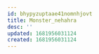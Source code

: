 ```yaml
---
id: bhypyzuptaae41nomnhjovt
title: Monster_nehahra
desc: ''
updated: 1681956031124
created: 1681956031124
---
```

